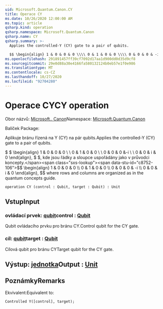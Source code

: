 ```yaml
---
uid: Microsoft.Quantum.Canon.CY
title: Operace CY
ms.date: 10/26/2020 12:00:00 AM
ms.topic: article
qsharp.kind: operation
qsharp.namespace: Microsoft.Quantum.Canon
qsharp.name: CY
qsharp.summary: >-
  Applies the controlled-Y (CY) gate to a pair of qubits.

  $$ \begin{align} 1 & 0 & 0 & 0 \\\\ 0 & 1 & 0 & 0 \\\\ 0 & 0 & 0 & -i \\\\ 0 & 0 & i & 0 \end{align}, $$ where rows and columns are organized as in the quantum concepts guide.
ms.openlocfilehash: 291891457ff39cf7092d17aa1d900dd0d35d9cf8
ms.sourcegitcommit: 29e0d88a30e4166fa580132124b0eb57e1f0e986
ms.translationtype: MT
ms.contentlocale: cs-CZ
ms.lasthandoff: 10/27/2020
ms.locfileid: "92704280"
---
```

# <a name="cy-operation"></a><span data-ttu-id="c8752-102">Operace CY</span><span class="sxs-lookup"><span data-stu-id="c8752-102">CY operation</span></span>

<span data-ttu-id="c8752-103">Obor názvů: [Microsoft.. Canon](xref:Microsoft.Quantum.Canon)</span><span class="sxs-lookup"><span data-stu-id="c8752-103">Namespace: [Microsoft.Quantum.Canon](xref:Microsoft.Quantum.Canon)</span></span>

<span data-ttu-id="c8752-104">Balíček [](https://nuget.org/packages/)</span><span class="sxs-lookup"><span data-stu-id="c8752-104">Package: [](https://nuget.org/packages/)</span></span>


<span data-ttu-id="c8752-105">Aplikuje bránu řízená na Y (CY) na pár qubits.</span><span class="sxs-lookup"><span data-stu-id="c8752-105">Applies the controlled-Y (CY) gate to a pair of qubits.</span></span>

<span data-ttu-id="c8752-106">$ $ \begin{align} 1 & 0 & 0 & 0 \\ \\ 0 & 1 & 0 & 0 \\ \\ 0 & 0 & 0 &-i \\ \\ 0 & 0 & i & 0 \end{align}, $ $, kde jsou řádky a sloupce uspořádány jako v průvodci koncepty.</span><span class="sxs-lookup"><span data-stu-id="c8752-106">$$ \begin{align} 1 & 0 & 0 & 0 \\\\ 0 & 1 & 0 & 0 \\\\ 0 & 0 & 0 & -i \\\\ 0 & 0 & i & 0 \end{align}, $$ where rows and columns are organized as in the quantum concepts guide.</span></span>

```qsharp
operation CY (control : Qubit, target : Qubit) : Unit
```


## <a name="input"></a><span data-ttu-id="c8752-107">Vstup</span><span class="sxs-lookup"><span data-stu-id="c8752-107">Input</span></span>

### <a name="control--qubit"></a><span data-ttu-id="c8752-108">ovládací prvek: [qubit](xref:microsoft.quantum.lang-ref.qubit)</span><span class="sxs-lookup"><span data-stu-id="c8752-108">control : [Qubit](xref:microsoft.quantum.lang-ref.qubit)</span></span>

<span data-ttu-id="c8752-109">Qubit ovládacího prvku pro bránu CY.</span><span class="sxs-lookup"><span data-stu-id="c8752-109">Control qubit for the CY gate.</span></span>


### <a name="target--qubit"></a><span data-ttu-id="c8752-110">cíl: [qubit](xref:microsoft.quantum.lang-ref.qubit)</span><span class="sxs-lookup"><span data-stu-id="c8752-110">target : [Qubit](xref:microsoft.quantum.lang-ref.qubit)</span></span>

<span data-ttu-id="c8752-111">Cílová qubit pro bránu CY</span><span class="sxs-lookup"><span data-stu-id="c8752-111">Target qubit for the CY gate.</span></span>



## <a name="output--unit"></a><span data-ttu-id="c8752-112">Výstup: [jednotka](xref:microsoft.quantum.lang-ref.unit)</span><span class="sxs-lookup"><span data-stu-id="c8752-112">Output : [Unit](xref:microsoft.quantum.lang-ref.unit)</span></span>



## <a name="remarks"></a><span data-ttu-id="c8752-113">Poznámky</span><span class="sxs-lookup"><span data-stu-id="c8752-113">Remarks</span></span>

<span data-ttu-id="c8752-114">Ekvivalent:</span><span class="sxs-lookup"><span data-stu-id="c8752-114">Equivalent to:</span></span>

```qsharp
Controlled Y([control], target);
```